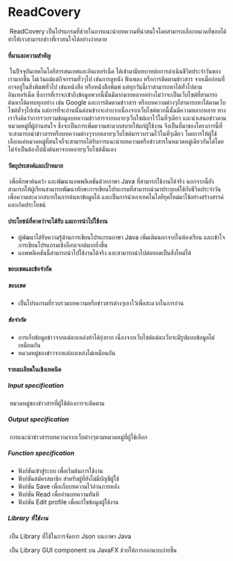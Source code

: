 # ReadCovery

​	ReadCovery เป็นโปรแกรมที่ช่วยในการแนะนำบทความที่น่าสนใจโดยสามารถเลือกหมวดที่ชอบได้ ทำให้เราสามารถข่าวที่เราสนใจได้อย่างง่ายดาย

#### ที่มาและความสำคัญ

​	ในปัจจุบันเทคโนโลยีสารสนเทศและอินเทอร์เน็ต ได้เข้ามามีบทบาทต่อการดำเนินชีวิตประจำวันของเรามากขึ้น ไม่เว้นแม้แต่กิจกรรมทั่วๆไป เช่นการดูหนัง ฟังเพลง หรือการติดตามข่าวสาร จากเมื่อก่อนที่อาจอยู่ในสิ่งพิมพ์ทั่วไป เช่นหนังสือ หรือหนังสือพิมพ์ แต่ทุกวันนี้เราสามารถหาได้ทั่วไปตามอินเทอร์เน็ต ซึ่งการที่เราจะเข้าถึงข้อมูลพวกนี้นั้นมีมากมายหลายอย่างไม่ว่าจะเป็นเว็บไซต์ที่สามารถค้นหาได้แทบทุกอย่าง เช่น Google และการติดตามข่าวสาร หรือบทความต่างๆก็สามารถหาได้ตามเว็บไซต์ทั่วๆไปเช่น แต่การที่จะอ่านนั้นค่อนข้างจะลำบากเนื่องจากเว็บไซต์พวกนี้นั้นมีความหลากหลาย ทางเราจึงคิดว่าการรวบรวมข้อมูลบทความข่าวสารจากหลายๆเว็บไซต์เอาไว้ในที่ๆเดียว และนำเสนอข่าวตามหมวดหมู่ที่ผู้อ่านสนใจ ซึ่งจะเป็นการเพิ่มความสะดวกสบายให้แก่ผู้ใช้งาน จึงเป็นที่มาของโครงการนี้ที่จะสามารถนำข่าวสารหรือบทความต่างๆจากหลายๆเว็บไซต์มารวบรวมไว้ในที่ๆเดียว โดยการให้ผู้ใช้เลือกแค่หมวดหมู่ที่สนใจก็จะสามารถได้รับการแนะนำบทความหรือข่าวสารในหมวดหมู่เดียวกันได้โดยไม่จำเป็นต้องไปนั่งค้นหาจากหลายๆเว็บไซต์นั่นเอง

#### วัตถุประสงค์และเป้าหมาย

​	เพื่อศึกษาค้นคว้า และพัฒนาแอพพลิเคชันด้วยภาษา Java ที่สามารถใช้งานได้จริง นอกจากนี้ยังสามารถให้ผู้เรียนสามารถพัฒนาทักษะการเขียนโปรแกรมที่สามารถนำมาประยุกต์ใช้กับชีวิตประจำวัน เพื่อความสะดวกสบายในการค้นหาข้อมูลได้ และเป็นการนำเอาเทคโนโลยียุคใหม่มาใช้อย่างสร้างสรรค์และเกิดประโยชน์

#### ประโยชน์ที่คาดว่าจะได้รับ และการนำไปใช้งาน

- ผู้พัฒนาได้รับความรู้ด้านการเขียนโปรแกรมภาษา Java เพิ่มเติมนอกจากในห้องเรียน และเข้าใจการเขียนโปรแกรมเชิงอ็อบเจกต์มากยิ่งขึ้น
- แอพพลิเคชันนี้สามารถนำไปใช้งานได้จริง และสามารถนำไปต่อยอดเป็นสิ่งใหม่ได้

#### ขอบเขตและข้อจำกัด

##### ขอบเขต

- เป็นโปรแกรมที่รวบรวมบทความหรือข่าวสารต่างๆเอาไว้เพื่อสะดวกในการอ่าน

##### ข้อจำกัด

- การเก็บข้อมูลข่าวจากแต่ละแหล่งทำได้ยุ่งยาก เนื่องจากเว็บไซต์แต่ละเว็บจะมีรูปแบบข้อมูลไม่เหมือนกัน
- หมวดหมู่ของข่าวจากแต่ละแหล่งไม่เหมือนกัน

#### รายละเอียดในเชิงเทคนิค

##### Input specification

​	หมวดหมู่ของข่าวสารที่ผู้ใช้ต้องการจะติดตาม

##### Output specification

​	การแนะนำข่าวสารบทความจากเว็บต่างๆตามหมวดหมู่ที่ผู้ใช้เลือก

##### Function specification

- ฟังก์ชันเข้าสู่ระบบ เพื่อเริ่มต้นการใช้งาน
- ฟังก์ชันสมัครสมาชิก สำหรับผู้ที่ยังไม่มีบัญชีผู้ใช้
- ฟังก์ชัน Save เพื่อเก็บบทความไว้อ่านภายหลัง
- ฟังก์ชัน Read เพื่ออ่านบทความทันที
- ฟังก์ชัน Edit profile เพื่อแก้ไขข้อมูลผู้ใช้งาน

##### Library ที่ใช้งาน

[JSON-JAVA]: https://github.com/stleary/JSON-java	"JSON-JAVA"

​	เป็น Library ที่ใช้ในการจัดการ Json บนภาษา Java

[JFoenix]: https://github.com/jfoenixadmin/JFoenix	"JFoenix"

​	เป็น Library GUI component บน JavaFX ช่วยให้การออกแบบง่ายขึ้น

